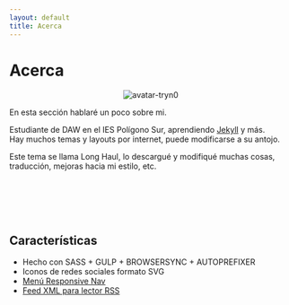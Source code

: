 ```yaml
---
layout: default
title: Acerca
---
```


<div class="post">
	<h1 class="pageTitle">Acerca</h1>
	<center>
		<img src="{{ '/assets/img/avatar.png' | prepend: site.baseurl }}" alt="avatar-tryn0"/>
	</center>
	<p class="intro">En esta sección hablaré un poco sobre mi.</p>
	<p>Estudiante de DAW en el IES Polígono Sur, aprendiendo <a href="http://jekyllrb.com">Jekyll</a> y más.<br>
	Hay muchos temas y layouts por internet, puede modificarse a su antojo.</p>
	<p>Este tema se llama Long Haul, lo descargué y modifiqué muchas cosas, traducción, mejoras hacia mi estilo, etc.</p>
	<br>
	<br>
	<br>
	<br>
	<h2>Características</h2>
	<ul>
		<li>Hecho con SASS + GULP + BROWSERSYNC + AUTOPREFIXER</li>
  		<li>Iconos de redes sociales formato SVG</li>
  		<li><a href="http://responsive-nav.com/">Menú Responsive Nav</a></li>
  		<li><a href="https://github.com/snaptortoise/jekyll-rss-feeds">Feed XML para lector RSS</a></li>
  	</ul>
</div>
